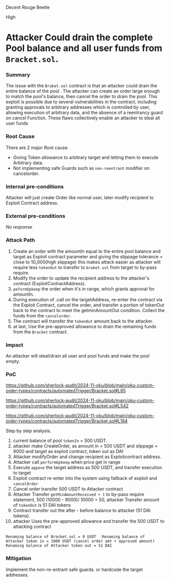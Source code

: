 Decent Rouge Beetle

High

# Attacker Could drain the complete Pool balance and all user funds from `Bracket.sol`.

### Summary

The issue with the `Braket.sol` contract is that an attacker could drain the entire balance of the pool . The attacker can create an order large enough to match the pool's balance, then cancel the order to drain the pool. This exploit is possible due to several vulnerabilities in the contract, including granting approvals to arbitrary addresses which is controlled by user, allowing execution of arbitrary data, and the absence of a reentrancy guard on cancel Function. These flaws collectively enable an attacker to steal all user  funds


### Root Cause

There are 2 major Root cause.
- Giving Token allowance to arbitrary target and letting them to execute Arbitrary data.
- Not implementing safe Guards such as `non-reentrant` modifier on cancelorder.

### Internal pre-conditions

Attacker will just create Order like normal user, later modify recipient to Exploit Contract address.

### External pre-conditions

_No response_

### Attack Path

1. Create an order with the amountIn equal to the entire pool balance and target as Exploit contract parameter and giving the slippage tolerance = close to 10_000(high slippage) this makes attack easier as attacker will require less `tokenOut` to transfer to `braket.sol` from target to by-pass require.  
2. Modify the order to update the recipient address to the attacker's contract (ExploitContractAddress).
3. `peformUpkeep` the order when it's in range, which grants approval for amountIn.
4. During execution of .call on the targetAddress, re-enter the contract via the Exploit Contract, cancel the order, and transfer a portion of tokenOut back to the contract to meet the getminAmountOut condition.
Collect the funds from the `cancelorder`.
5. The contract will transfer the `tokenOut` amount back to the attacker.
6. at last, Use the pre-approved allowance to drain the remaining funds from the `Bracket` contract.

### Impact

An attacker will steal/drain all user and pool funds and make the pool empty.

### PoC

https://github.com/sherlock-audit/2024-11-oku/blob/main/oku-custom-order-types/contracts/automatedTrigger/Bracket.sol#L85

https://github.com/sherlock-audit/2024-11-oku/blob/main/oku-custom-order-types/contracts/automatedTrigger/Bracket.sol#L542

https://github.com/sherlock-audit/2024-11-oku/blob/main/oku-custom-order-types/contracts/automatedTrigger/Bracket.sol#L184

Step by step analysis.
1.  current balance of pool `tokenIn` = 500 USDT.
2. attacker make CreateOrder, as amount in = 500 USDT and slippage = 9000 and target as exploit contract, token out as DAI
3. Attacker modifyOrder and change recipient as Exploitcontract address.
4. Attacker call `performUpkeep` when price get in range
5. Execute `appove` the target address as 500 USDT, and transfer execution to target 
6. Exploit contract re-enter into the system using fallback of exploit and `cancelOrder`
7. Cancel order transfer 500 USDT to Attacker contract
8. Attacker Transfer `getMinAmountReceived + 1`  to by-pass require statement,  500 (10000 - 9000)/ 10000 = 50, attacker Transfer amount of `tokenOut` is 51 DAI tokens 
9. Contract transfer out the after - before balance to attacker (51 DAI tokens).
10. attacker Uses the pre-approved allowance and transfer the 500 USDT to attacking contract

`Renaming balance of Bracket.sol = 0 USDT  `
`Renaming balance of Attacker token in = 1000 USDT (cancel order amt + approved amount)`
`Renaming balance of Attacker token out = 51 DAI`

### Mitigation

Implement the non-re-entrant safe guards. or hardcode the target addresses.